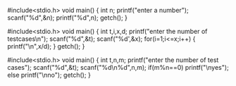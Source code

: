 #include<stdio.h>
void main()
{
int n;
printf("enter a number");
scanf("%d",&n);
printf("%d",n);
getch();
}

#include<stdio.h>
void main()
{
int t,i,x,d;
printf("enter the number of testcases\n");
scanf("%d",&t);
scanf("%d',&x);
for(i=1;i<=x;i++)
{
printf("\n",x/d);
}
getch();
}


#include<stdio.h>
void main()
{
int t,n,m;
printf("enter the number of test cases");
scanf("%d",&t);
scanf("%d\n%d",n,m);
if(m%n==0)
printf("\nyes");
else
printf("\nno");
getch();
}

